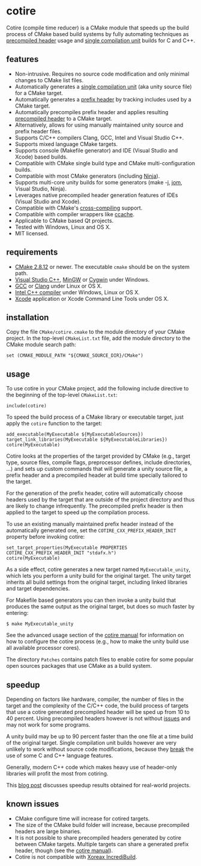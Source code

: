cotire
======

Cotire (compile time reducer) is a CMake module that speeds up the build process of CMake based
build systems by fully automating techniques as [precompiled header][pch] usage and
[single compilation unit][scu] builds for C and C++.

features
--------

* Non-intrusive. Requires no source code modification and only minimal changes to CMake list files.
* Automatically generates a [single compilation unit][scu] (aka unity source file) for a CMake target.
* Automatically generates a [prefix header][pfh] by tracking includes used by a CMake target.
* Automatically precompiles prefix header and applies resulting [precompiled header][pch] to a CMake target.
* Alternatively, allows for using manually maintained unity source and prefix header files.
* Supports C/C++ compilers Clang, GCC, Intel and Visual Studio C++.
* Supports mixed language CMake targets.
* Supports console (Makefile generator) and IDE (Visual Studio and Xcode) based builds.
* Compatible with CMake single build type and CMake multi-configuration builds.
* Compatible with most CMake generators (including [Ninja][ninja]).
* Supports multi-core unity builds for some generators (make -j, [jom][jom], Visual Studio, Ninja).
* Leverages native precompiled header generation features of IDEs (Visual Studio and Xcode).
* Compatible with CMake's [cross-compiling][ccrc] support.
* Compatible with compiler wrappers like [ccache][ccch].
* Applicable to CMake based Qt projects.
* Tested with Windows, Linux and OS X.
* MIT licensed.

requirements
------------

* [CMake 2.8.12][cmk] or newer. The executable `cmake` should be on the system path.
* [Visual Studio C++][vslstd], [MinGW][mingw] or [Cygwin][cgwn] under Windows.
* [GCC][gcc] or [Clang][clang] under Linux or OS X.
* [Intel C++ compiler][intel] under Windows, Linux or OS X.
* [Xcode][xcdt] application or Xcode Command Line Tools under OS X.

installation
------------

Copy the file `CMake/cotire.cmake` to the module directory of your CMake project. In the
top-level `CMakeList.txt` file, add the module directory to the CMake module search path:

    set (CMAKE_MODULE_PATH "${CMAKE_SOURCE_DIR}/CMake")

usage
-----

To use cotire in your CMake project, add the following include directive to the beginning of the
top-level `CMakeList.txt`:

    include(cotire)

To speed the build process of a CMake library or executable target, just apply the `cotire`
function to the target:

    add_executable(MyExecutable ${MyExecutableSources})
    target_link_libraries(MyExecutable ${MyExecutableLibraries})
    cotire(MyExecutable)

Cotire looks at the properties of the target provided by CMake (e.g., target type, source files,
compile flags, preprocessor defines, include directories, ...) and sets up custom commands that
will generate a unity source file, a prefix header and a precompiled header at build time
specially tailored to the target.

For the generation of the prefix header, cotire will automatically choose headers used by the
target that are outside of the project directory and thus are likely to change infrequently.
The precompiled prefix header is then applied to the target to speed up the compilation process.

To use an existing manually maintained prefix header instead of the automatically generated one,
set the `COTIRE_CXX_PREFIX_HEADER_INIT` property before invoking cotire:

    set_target_properties(MyExecutable PROPERTIES COTIRE_CXX_PREFIX_HEADER_INIT "stdafx.h")
    cotire(MyExecutable)

As a side effect, cotire generates a new target named `MyExecutable_unity`, which lets you perform
a unity build for the original target. The unity target inherits all build settings from the
original target, including linked libraries and target dependencies.

For Makefile based generators you can then invoke a unity build that produces the same output as
the original target, but does so much faster by entering:

    $ make MyExecutable_unity

See the advanced usage section of the [cotire manual][manual] for information on how to
configure the cotire process (e.g., how to make the unity build use all available processor
cores).

The directory `Patches` contains patch files to enable cotire for some popular open sources
packages that use CMake as a build system.

speedup
-------

Depending on factors like hardware, compiler, the number of files in the target and the complexity
of the C/C++ code, the build process of targets that use a cotire generated precompiled header
will be sped up from 10 to 40 percent. Using precompiled headers however is not without
[issues][PCHH] and may not work for some programs.

A unity build may be up to 90 percent faster than the one file at a time build of the original
target. Single compilation unit builds however are very unlikely to work without source code
modifications, because they [break][EoUB] the use of some C and C++ language features.

Generally, modern C++ code which makes heavy use of header-only libraries will profit the most from
cotiring.

This [blog post][shrp] discusses speedup results obtained for real-world projects.

known issues
------------

* CMake configure time will increase for cotired targets.
* The size of the CMake build folder will increase, because precompiled headers are large binaries.
* It is not possible to share precompiled headers generated by cotire between CMake targets.
  Multiple targets can share a generated prefix header, though (see the [cotire manual][manual]).
* Cotire is not compatible with [Xoreax IncrediBuild][XGE].

[ccch]:http://ccache.samba.org/
[ccrc]:http://www.cmake.org/Wiki/CMake_Cross_Compiling
[cgwn]:http://www.cygwin.com/
[clang]:http://clang.llvm.org/
[cmk]:http://www.cmake.org/download/
[gcc]:http://gcc.gnu.org/
[manual]:https://github.com/sakra/cotire/blob/master/MANUAL.md
[mingw]:http://www.mingw.org/
[ninja]:http://martine.github.io/ninja/
[pch]:http://en.wikipedia.org/wiki/Precompiled_header
[pfh]:http://en.wikipedia.org/wiki/Prefix_header
[scu]:http://en.wikipedia.org/wiki/Single_Compilation_Unit
[vslstd]:http://msdn.microsoft.com/vstudio/
[xcdt]:http://developer.apple.com/xcode/
[PCHH]:http://gcc.gnu.org/wiki/PCHHaters
[EoUB]:http://engineering-game-dev.com/2009/12/15/the-evils-of-unity-builds/
[jom]:http://wiki.qt.io/Jom
[intel]:http://software.intel.com/en-us/c-compilers
[XGE]:http://www.incredibuild.com
[shrp]:http://unriskinsight.blogspot.co.at/2014/09/sharpen-your-tools.html
